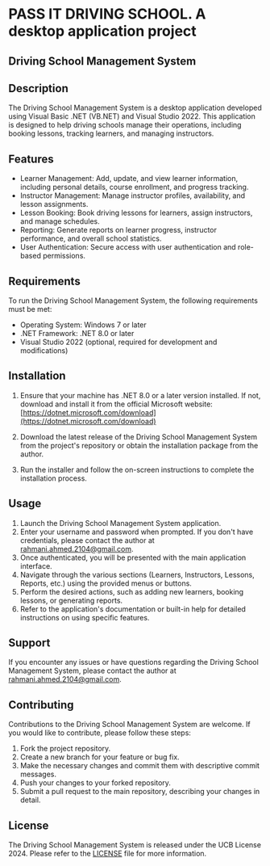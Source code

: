 # PASS IT DRIVING SCHOOL. A desktop application project



## Driving School Management System

## Description

The Driving School Management System is a desktop application developed using Visual Basic .NET (VB.NET) and Visual Studio 2022. This application is designed to help driving schools manage their operations, including booking lessons, tracking learners, and managing instructors.

## Features

- Learner Management: Add, update, and view learner information, including personal details, course enrollment, and progress tracking.
- Instructor Management: Manage instructor profiles, availability, and lesson assignments.
- Lesson Booking: Book driving lessons for learners, assign instructors, and manage schedules.
- Reporting: Generate reports on learner progress, instructor performance, and overall school statistics.
- User Authentication: Secure access with user authentication and role-based permissions.

## Requirements

To run the Driving School Management System, the following requirements must be met:

- Operating System: Windows 7 or later
- .NET Framework: .NET 8.0 or later
- Visual Studio 2022 (optional, required for development and modifications)

## Installation

1. Ensure that your machine has .NET 8.0 or a later version installed. If not, download and install it from the official Microsoft website: [https://dotnet.microsoft.com/download](https://dotnet.microsoft.com/download)

2. Download the latest release of the Driving School Management System from the project's repository or obtain the installation package from the author.

3. Run the installer and follow the on-screen instructions to complete the installation process.

## Usage

1. Launch the Driving School Management System application.
2. Enter your username and password when prompted. If you don't have credentials, please contact the author at rahmani.ahmed.2104@gmail.com.
3. Once authenticated, you will be presented with the main application interface.
4. Navigate through the various sections (Learners, Instructors, Lessons, Reports, etc.) using the provided menus or buttons.
5. Perform the desired actions, such as adding new learners, booking lessons, or generating reports.
6. Refer to the application's documentation or built-in help for detailed instructions on using specific features.

## Support

If you encounter any issues or have questions regarding the Driving School Management System, please contact the author at rahmani.ahmed.2104@gmail.com.

## Contributing

Contributions to the Driving School Management System are welcome. If you would like to contribute, please follow these steps:

1. Fork the project repository.
2. Create a new branch for your feature or bug fix.
3. Make the necessary changes and commit them with descriptive commit messages.
4. Push your changes to your forked repository.
5. Submit a pull request to the main repository, describing your changes in detail.

## License

The Driving School Management System is released under the UCB License 2024. Please refer to the [LICENSE](LICENSE) file for more information.
